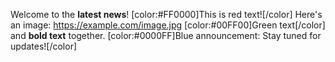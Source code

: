 Welcome to the **latest news**!
[color:#FF0000]This is red text![/color]
Here's an image: https://example.com/image.jpg
[color:#00FF00]Green text[/color] and **bold text** together.
[color:#0000FF]Blue announcement: Stay tuned for updates![/color]
